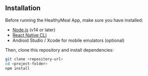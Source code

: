 ## Installation

Before running the HealthyMeal App, make sure you have installed:

- [Node.js](https://nodejs.org/) (v14 or later)
- [React Native CLI](https://reactnative.dev/docs/environment-setup)
- Android Studio / Xcode for mobile emulators (optional)

Then, clone this repository and install dependencies:

```bash
git clone <repository-url>
cd <project-folder>
npm install
